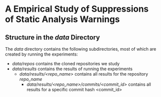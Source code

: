 # A Empirical Study of Suppressions of Static Analysis Warnings

## Structure in the *data* Directory

The *data* directory contains the following subdirectories, most of which are created by running the experiments:
 * *data/repos* contains the cloned repositories we study
 * *data/results* contains the results of running the experiments
   * *data/results/<repo_name>* contains all results for the repository *repo_name*
     * *data/results/<repo_name>/commits/<commit_id>* contains all results for a specific commit hash <commit_id>



